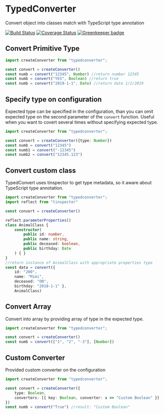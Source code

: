 # TypedConverter
Convert object into classes match with TypeScript type annotation

[![Build Status](https://travis-ci.org/plumier/typedconverter.svg?branch=master)](https://travis-ci.org/plumier/typedconverter)
[![Coverage Status](https://coveralls.io/repos/github/plumier/typedconverter/badge.svg?branch=master)](https://coveralls.io/github/plumier/typedconverter?branch=master) [![Greenkeeper badge](https://badges.greenkeeper.io/plumier/typedconverter.svg)](https://greenkeeper.io/)


## Convert Primitive Type 

```typescript
import createConverter from "typedconverter";

const convert = createConverter()
const numb = convert("12345", Number) //return number 12345
const numb = convert("YES", Boolean) //return true
const numb = convert("2019-1-1", Date) //return date 1/1/2019
```

## Specify type on configuration 
Expected type can be specified in the configuration, than you can omit expected type on the second parameter of the `convert` function. Useful when you want to covert several times without specifying expected type. 

```typescript
import createConverter from "typedconverter";

const convert = createConverter({type: Number})
const numb = convert("12345")
const numb1 = convert("-12345")
const numb2 = convert("12345.123")
```

## Convert custom class 
TypedConvert uses tinspector to get type metadata, so it aware about TypeScript type annotation. 

```typescript
import createConverter from "typedconverter";
import reflect from "tinspector"

const convert = createConverter()

reflect.parameterProperties()
class AnimalClass {
    constructor(
        public id: number,
        public name: string,
        public deceased: boolean,
        public birthday: Date
    ) { }
}
//return instance of AnimalClass with appropriate properties type
const data = convert({ 
    id: "200", 
    name: "Mimi", 
    deceased: "ON", 
    birthday: "2018-1-1" }, 
    AnimalClass) 
```

## Convert Array 
Convert into array by providing array of type in the expected type.

```typescript
import createConverter from "typedconverter";

const convert = createConverter()
const numb = convert(["1", "2", "-3"], [Number])
```

## Custom Converter
Provided custom converter on the configuration 

```typescript
import createConverter from "typedconverter";

const convert = createConverter({ 
    type: Boolean, 
    converters: [{ key: Boolean, converter: x => "Custom Boolean" }] 
})
const numb = convert("True") //result: "Custom Boolean"
```
